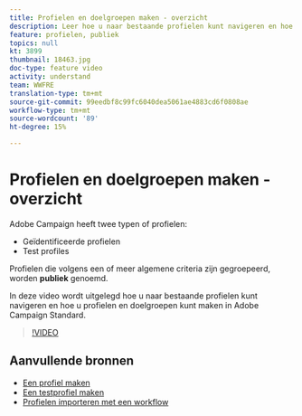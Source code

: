 ```yaml
---
title: Profielen en doelgroepen maken - overzicht
description: Leer hoe u naar bestaande profielen kunt navigeren en hoe u profielen en doelgroepen kunt maken in Adobe Campaign Standard.
feature: profielen, publiek
topics: null
kt: 3899
thumbnail: 18463.jpg
doc-type: feature video
activity: understand
team: WWFRE
translation-type: tm+mt
source-git-commit: 99eedbf8c99fc6040dea5061ae4883cd6f0808ae
workflow-type: tm+mt
source-wordcount: '89'
ht-degree: 15%

---
```



# Profielen en doelgroepen maken - overzicht

Adobe Campaign heeft twee typen of profielen:

* Geïdentificeerde profielen
* Test profiles

Profielen die volgens een of meer algemene criteria zijn gegroepeerd, worden **publiek** genoemd.

In deze video wordt uitgelegd hoe u naar bestaande profielen kunt navigeren en hoe u profielen en doelgroepen kunt maken in Adobe Campaign Standard.

>[!VIDEO](https://video.tv.adobe.com/v/18463/?quality=12)

## Aanvullende bronnen

* [Een profiel maken](/help/profiles-and-audiences/creating-a-profile.md)
* [Een testprofiel maken](/help/profiles-and-audiences/test-profiles.md)
* [Profielen importeren met een workflow](/help/managing-processes-and-data/importing-profiles.md)
